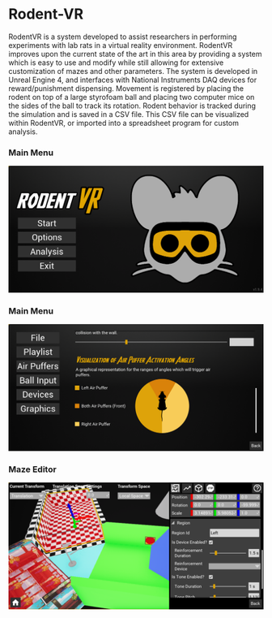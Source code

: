 # Rodent-VR
RodentVR is a system developed to assist researchers in performing experiments with lab rats in a virtual reality environment. RodentVR improves upon the current state of the art in this area by providing a system which is easy to use and modify while still allowing for extensive customization of mazes and other parameters. The system is developed in Unreal Engine 4, and interfaces with National Instruments DAQ devices for reward/punishment dispensing. Movement is registered by placing the rodent on top of a large styrofoam ball and placing two computer mice on the sides of the ball to track its rotation. Rodent behavior is tracked during the simulation and is saved in a CSV file. This CSV file can be visualized within RodentVR, or imported into a spreadsheet program for custom analysis.

### Main Menu
![Main Menu](/Images/rodent_vr_01.png?raw=true "Main Menu")

### Main Menu
![Settings Menu](/Images/rodent_vr_02.png?raw=true "Settings Menu")

### Maze Editor
![Maze Editor](/Images/rodent_vr_03.png?raw=true "Maze Editor")
